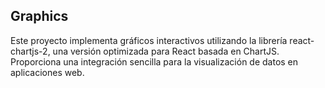 ## Graphics
Este proyecto implementa gráficos interactivos utilizando la librería react-chartjs-2, una versión optimizada para React basada en ChartJS. Proporciona una integración sencilla para la visualización de datos en aplicaciones web.
